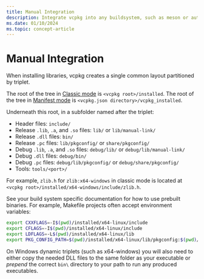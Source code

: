 ```yaml
---
title: Manual Integration
description: Integrate vcpkg into any buildsystem, such as meson or autoconf.
ms.date: 01/10/2024
ms.topic: concept-article
---
```

# Manual Integration

When installing libraries, vcpkg creates a single common layout partitioned by triplet.

The root of the tree in [Classic mode](../classic-mode.md) is `<vcpkg root>/installed`. The root of the tree in [Manifest mode](../manifests.md) is `<vcpkg.json directory>/vcpkg_installed`.

Underneath this root, in a subfolder named after the triplet:

- Header files: `include/`
- Release `.lib`, `.a`, and `.so` files: `lib/` or `lib/manual-link/`
- Release `.dll` files: `bin/`
- Release `.pc` files: `lib/pkgconfig/` or `share/pkgconfig/`
- Debug `.lib`, `.a`, and `.so` files: `debug/lib/` or `debug/lib/manual-link/`
- Debug `.dll` files: `debug/bin/`
- Debug `.pc` files: `debug/lib/pkgconfig/` or `debug/share/pkgconfig/`
- Tools: `tools/<port>/`

For example, `zlib.h` for `zlib:x64-windows` in classic mode is located at `<vcpkg root>/installed/x64-windows/include/zlib.h`.

See your build system specific documentation for how to use prebuilt binaries. For example, Makefile projects often accept environment variables:

```sh
export CXXFLAGS=-I$(pwd)/installed/x64-linux/include
export CFLAGS=-I$(pwd)/installed/x64-linux/include
export LDFLAGS=-L$(pwd)/installed/x64-linux/lib
export PKG_CONFIG_PATH=$(pwd)/installed/x64-linux/lib/pkgconfig:$(pwd)/installed/x64-linux/share/pkgconfig:$PKG_CONFIG_PATH
```

On Windows dynamic triplets (such as x64-windows) you will also need to either copy the needed DLL files to the same folder as your executable or *prepend* the correct `bin\` directory to your path to run any produced executables.
